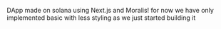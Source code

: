 DApp made on solana using Next.js and Moralis!
for now we have only implemented basic with less styling as we just started building it
